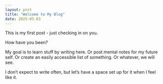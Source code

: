 ```yaml
---
layout: post
title: "Welcome to My Blog"
date: 2025-05-03
---
```


This is my first post - just checking in on you.

How have you been?

My goal is to learn stuff by writing here. Or post mental notes for my future self. Or create an easily accessible list of something. Or whatever, we will see.

I don’t expect to write often, but let’s have a space set up for it when I feel like it.

